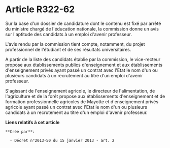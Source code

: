 # Article R322-62

Sur la base d'un dossier de candidature dont le contenu est fixé par arrêté du ministre chargé de l'éducation nationale, la
commission donne un avis sur l'aptitude des candidats à un emploi d'avenir professeur.

L'avis rendu par la commission tient compte, notamment, du projet professionnel de l'étudiant et de ses résultats
universitaires.

A partir de la liste des candidats établie par la commission, le vice-recteur propose aux établissements publics
d'enseignement et aux établissements d'enseignement privés ayant passé un contrat avec l'Etat le nom d'un ou plusieurs
candidats à un recrutement au titre d'un emploi d'avenir professeur.

S'agissant de l'enseignement agricole, le directeur de l'alimentation, de l'agriculture et de la forêt propose aux
établissements d'enseignement et de formation professionnelle agricoles de Mayotte et d'enseignement privés agricole ayant
passé un contrat avec l'Etat le nom d'un ou plusieurs candidats à un recrutement au titre d'un emploi d'avenir professeur.

**Liens relatifs à cet article**

	**Créé par**:

	  - Décret n°2013-50 du 15 janvier 2013 - art. 2
